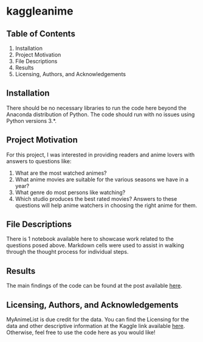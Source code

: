 # kaggleanime
## Table of Contents
  1. Installation
  2. Project Motivation
  3. File Descriptions
  4. Results
  5. Licensing, Authors, and Acknowledgements

## Installation
There should be no necessary libraries to run the code here beyond the Anaconda distribution of Python. The code should run with no issues using Python versions 3.*.

## Project Motivation
For this project, I was interested in providing readers and anime lovers with answers to questions like:
1. What are the most watched animes?
2. What anime movies are suitable for the various seasons we have in a year?
3. What genre do most persons like watching?
4. Which studio produces the best rated movies?
Answers to these questions will help anime watchers in choosing the right anime for them.

## File Descriptions
There is 1 notebook available here to showcase work related to the questions posed above. Markdown cells were used to assist in walking through the thought process for individual steps.

## Results
The main findings of the code can be found at the post available <a href='https://medium.com/@davidalabintei97/do-you-want-to-watch-the-best-anime-in-the-last-5-years-3683e3d017ee'>here</a>.

## Licensing, Authors, and Acknowledgements
MyAnimeList is due credit for the data. You can find the Licensing for the data and other descriptive information at the Kaggle link available <a href='https://www.kaggle.com/datasets/tarundalal/anime-dataset?resource=download'>here</a>. Otherwise, feel free to use the code here as you would like!
